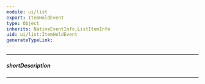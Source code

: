 ```yaml
---
module: ui/list
export: ItemHoldEvent
type: Object
inherits: NativeEventInfo,ListItemInfo
uid: ui/list:ItemHoldEvent
generateTypeLink: 
---
```

---
##### shortDescription
<!-- Description goes here -->

---
<!-- Description goes here -->